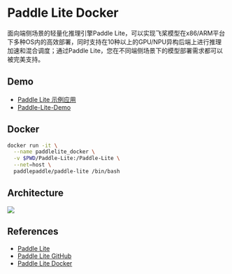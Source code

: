 # Paddle Lite Docker

面向端侧场景的轻量化推理引擎Paddle Lite，可以实现飞桨模型在x86/ARM平台下多种OS内的高效部署，同时支持在10种以上的GPU/NPU异构后端上进行推理加速和混合调度；通过Paddle Lite，您在不同端侧场景下的模型部署需求都可以被完美支持。

## Demo
- [Paddle Lite 示例应用](https://www.paddlepaddle.org.cn/lite#demo)
- [Paddle-Lite-Demo](https://github.com/PaddlePaddle/Paddle-Lite-Demo)

## Docker
```sh
docker run -it \
  --name paddlelite_docker \
  -v $PWD/Paddle-Lite:/Paddle-Lite \
  --net=host \
  paddlepaddle/paddle-lite /bin/bash
```

## Architecture
![](https://paddlelite-demo.bj.bcebos.com/devices/generic/paddle_lite_with_nnadapter.jpg)

## References
- [Paddle Lite](https://www.paddlepaddle.org.cn/lite)
- [Paddle Lite GitHub](https://github.com/PaddlePaddle/Paddle-Lite)
- [Paddle Lite Docker](https://www.paddlepaddle.org.cn/lite/v2.12/source_compile/docker_env.html)